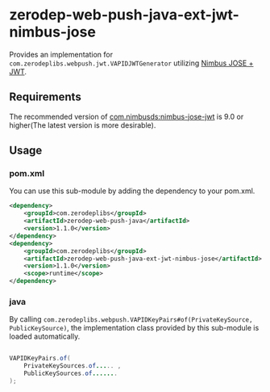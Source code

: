 # zerodep-web-push-java-ext-jwt-nimbus-jose

Provides an implementation for `com.zerodeplibs.webpush.jwt.VAPIDJWTGenerator`
utilizing [Nimbus JOSE + JWT](https://connect2id.com/products/nimbus-jose-jwt).

## Requirements

The recommended version
of [com.nimbusds:nimbus-jose-jwt](https://mvnrepository.com/artifact/com.nimbusds/nimbus-jose-jwt)
is 9.0 or higher(The latest version is more desirable).

## Usage

### pom.xml

You can use this sub-module by adding the dependency to your pom.xml.

``` xml
<dependency>
    <groupId>com.zerodeplibs</groupId>
    <artifactId>zerodep-web-push-java</artifactId>
    <version>1.1.0</version>
</dependency>
<dependency>
    <groupId>com.zerodeplibs</groupId>
    <artifactId>zerodep-web-push-java-ext-jwt-nimbus-jose</artifactId>
    <version>1.1.0</version>
    <scope>runtime</scope>
</dependency>
```

### java

By calling `com.zerodeplibs.webpush.VAPIDKeyPairs#of(PrivateKeySource, PublicKeySource)`, the
implementation class provided by this sub-module is loaded automatically.

``` java

VAPIDKeyPairs.of(
    PrivateKeySources.of..... ,
    PublicKeySources.of.......
);

```
